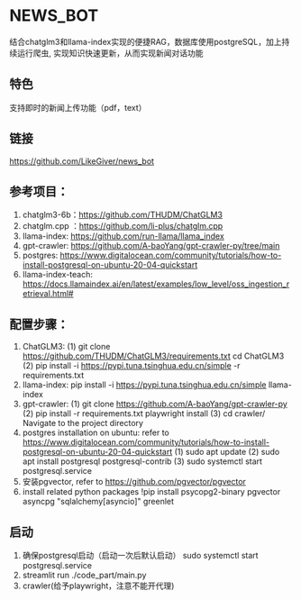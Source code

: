 # NEWS_BOT
结合chatglm3和llama-index实现的便捷RAG，数据库使用postgreSQL，加上持续运行爬虫, 实现知识快速更新，从而实现新闻对话功能

## 特色
支持即时的新闻上传功能（pdf，text）

## 链接
https://github.com/LikeGiver/news_bot

## 参考项目：
1. chatglm3-6b：https://github.com/THUDM/ChatGLM3
2. chatglm.cpp ：https://github.com/li-plus/chatglm.cpp
3. llama-index: https://github.com/run-llama/llama_index
4. gpt-crawler: https://github.com/A-baoYang/gpt-crawler-py/tree/main
5. postgres: https://www.digitalocean.com/community/tutorials/how-to-install-postgresql-on-ubuntu-20-04-quickstart
6. llama-index-teach: https://docs.llamaindex.ai/en/latest/examples/low_level/oss_ingestion_retrieval.html#

## 配置步骤：
1. ChatGLM3: 
(1) git clone https://github.com/THUDM/ChatGLM3/requirements.txt
    cd ChatGLM3
(2) pip install -i https://pypi.tuna.tsinghua.edu.cn/simple -r requirements.txt
2. llama-index: pip install -i https://pypi.tuna.tsinghua.edu.cn/simple llama-index
3. gpt-crawler: 
(1) git clone https://github.com/A-baoYang/gpt-crawler-py
(2) pip install -r requirements.txt
    playwright install
(3) cd crawler/     Navigate to the project directory
4. postgres installation on ubuntu: refer to https://www.digitalocean.com/community/tutorials/how-to-install-postgresql-on-ubuntu-20-04-quickstart
(1) sudo apt update
(2) sudo apt install postgresql postgresql-contrib
(3) sudo systemctl start postgresql.service
5. 安装pgvector, refer to https://github.com/pgvector/pgvector
6. install related python packages 
!pip install psycopg2-binary pgvector asyncpg "sqlalchemy[asyncio]" greenlet

## 启动
1. 确保postgresql启动（启动一次后默认启动）
sudo systemctl start postgresql.service
2. streamlit run ./code_part/main.py
3. crawler(给予playwright，注意不能开代理)